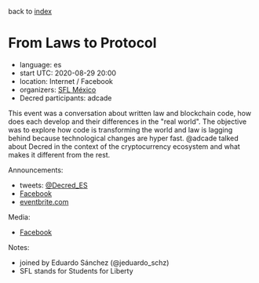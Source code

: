 back to [index](index.md)

# From Laws to Protocol

- language: es
- start UTC: 2020-08-29 20:00
- location: Internet / Facebook
- organizers: [SFL México](https://twitter.com/SFLMexico)
- Decred participants: adcade

This event was a conversation about written law and blockchain code, how does each develop and their differences in the "real world". The objective was to explore how code is transforming the world and law is lagging behind because technological changes are hyper fast. @adcade talked about Decred in the context of the cryptocurrency ecosystem and what makes it different from the rest.

Announcements:

- tweets: [@Decred_ES](https://twitter.com/Decred_ES/status/1299506004607094784)
- [Facebook](https://www.facebook.com/events/s/de-las-leyes-al-protocolo-bloc/600134090635596/)
- [eventbrite.com](https://www.eventbrite.com/e/de-las-leyes-al-protocolo-blockchain-y-su-transfondo-libertario-tickets-118117052283)

Media:

- [Facebook](https://www.facebook.com/894983097182840/videos/312801089791414)

Notes:

- joined by Eduardo Sánchez (@jeduardo_schz)
- SFL stands for Students for Liberty

